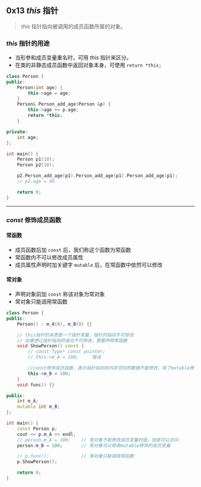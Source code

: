 ## 0x13 $this$ 指针

> $this$ 指针指向被调用的成员函数所属的对象。

### $this$ 指针的用途

- 当形参和成员变量重名时，可用 $this$ 指针来区分。
- 在类的非静态成员函数中返回对象本身，可使用 `return *this;`

``` C++
class Person {
public:
    Person(int age) {
        this->age = age;
    }
    Person& Person_add_age(Person &p) {
        this->age += p.age;
        return *this;
    }

private:
    int age;
};

int main() {
    Person p1(10);
    Person p2(10);

    p2.Person_add_age(p1).Person_add_age(p1).Person_add_age(p1);
    // p2.age = 40

    return 0;
}
```


----------


### $const$ 修饰成员函数

#### 常函数

- 成员函数后加 `const` 后，我们称这个函数为常函数
- 常函数内不可以修改成员属性
- 成员属性声明时加关键字 `mutable` 后，在常函数中依然可以修改

#### 常对象

- 声明对象前加 `const` 称该对象为常对象
- 常对象只能调用常函数

```C++
class Person {
public:
    Person() : m_A(0), m_B(0) {}

    // this指针的本质是一个指针常量，指针的指向不可修改
    // 如果想让指针指向的值也不可修改，需要声明常函数
    void ShowPerson() const {
        // const Type* const pointer;
        // this->m_A = 100;     错误

        //const修饰成员函数，表示指针指向的内存空间的数据不能修改，除了mutable修饰的变量
        this->m_B = 100;
    }
    void func() {}

public:
    int m_A;
    mutable int m_B;
};

int main() {
    const Person p;
    cout << p.m_A << endl;
    // person.m_A = 100;    // 常对象不能修改成员变量的值，但是可以访问
    person.m_B = 100;       // 常对象可以修改mutable修饰的成员变量

    // p.func();            // 常对象只能调用常函数
    p.ShowPerson();

    return 0;
}
```